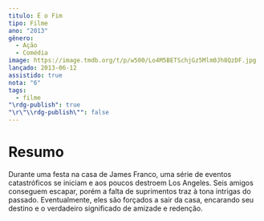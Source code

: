 ```yaml
---
titulo: É o Fim
tipo: Filme
ano: "2013"
gênero:
  - Ação
  - Comédia
image: https://image.tmdb.org/t/p/w500/Lo4M5BETSchjGz5Mlm0Jh8QzDF.jpg
lançado: 2013-06-12
assistido: true
nota: "6"
tags:
  - filme
"\rdg-publish": true
"\r\"\\rdg-publish\"": false
---
```

# Resumo
Durante uma festa na casa de James Franco, uma série de eventos catastróficos se iniciam e aos poucos destroem Los Angeles. Seis amigos conseguem escapar, porém a falta de suprimentos traz à tona intrigas do passado. Eventualmente, eles são forçados a sair da casa, encarando seu destino e o verdadeiro significado de amizade e redenção.
